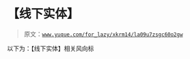 # 【线下实体】

> 原文：[`www.yuque.com/for_lazy/xkrm14/la09u7zsgc60o2gw`](https://www.yuque.com/for_lazy/xkrm14/la09u7zsgc60o2gw)

以下为：【线下实体】相关风向标





